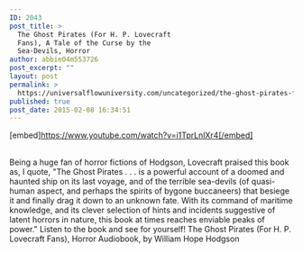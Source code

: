 ```yaml
---
ID: 2043
post_title: >
  The Ghost Pirates (For H. P. Lovecraft
  Fans), A Tale of the Curse by the
  Sea-Devils, Horror
author: abbie04m553726
post_excerpt: ""
layout: post
permalink: >
  https://universalflowuniversity.com/uncategorized/the-ghost-pirates-for-h-p-lovecraft-fans-a-tale-of-the-curse-by-the-sea-devils-horror/
published: true
post_date: 2015-02-08 16:34:51
---
```

[embed]https://www.youtube.com/watch?v=i1TprLnlXr4[/embed]</br></br>
<p>Being a huge fan of horror fictions of Hodgson, Lovecraft praised this book as, I quote, "The Ghost Pirates . . . is a powerful account of a doomed and haunted ship on its last voyage, and of the terrible sea-devils (of quasi-human aspect, and perhaps the spirits of bygone buccaneers) that besiege it and finally drag it down to an unknown fate. With its command of maritime knowledge, and its clever selection of hints and incidents suggestive of latent horrors in nature, this book at times reaches enviable peaks of power." Listen to the book and see for yourself!
The Ghost Pirates (For H. P. Lovecraft Fans), Horror Audiobook, by William Hope Hodgson</p>